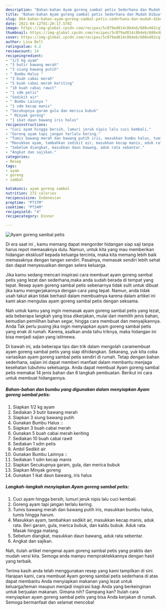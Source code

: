 ```yaml
---
description: "Bahan-bahan Ayam goreng sambal petis Sederhana dan Mudah Dibuat"
title: "Bahan-bahan Ayam goreng sambal petis Sederhana dan Mudah Dibuat"
slug: 864-bahan-bahan-ayam-goreng-sambal-petis-sederhana-dan-mudah-dibuat
date: 2021-04-12T01:20:17.570Z
image: https://img-global.cpcdn.com/recipes/5c079ad814c8b4eb/680x482cq70/ayam-goreng-sambal-petis-foto-resep-utama.jpg
thumbnail: https://img-global.cpcdn.com/recipes/5c079ad814c8b4eb/680x482cq70/ayam-goreng-sambal-petis-foto-resep-utama.jpg
cover: https://img-global.cpcdn.com/recipes/5c079ad814c8b4eb/680x482cq70/ayam-goreng-sambal-petis-foto-resep-utama.jpg
author: Lina Bell
ratingvalue: 4.2
reviewcount: 14
recipeingredient:
- "1/2 kg ayam"
- "3 butir bawang merah"
- "3 siung bawang putih"
- " Bumbu Halus "
- "3 buah cabai merah"
- "5 buah cabai merah keriting"
- "10 buah cabai rawit"
- "1 sdm petis"
- "Sedikit air"
- " Bumbu Lainnya "
- "1 sdm kecap manis"
- "Secukupnya garam gula dan merica bubuk"
- " Minyak goreng"
- "1 ikat daun bawang iris halus"
recipeinstructions:
- "Cuci ayam hingga bersih, lumuri jeruk nipis lalu cuci kembali."
- "Goreng ayam tapi jangan terlalu kering."
- "Tumis bawang merah dan bawang putih iris, masukkan bumbu halus, tumis hingga harum."
- "Masukkan ayam, tambahkan sedikit air, masukkan kecap manis, aduk rata. Beri garam, gula, merica bubuk, dan kaldu bubuk. Aduk rata. Masak hingga matang."
- "Sebelum diangkat, masukkan daun bawang, aduk rata sebentar."
- "Angkat dan sajikan."
categories:
- Resep
tags:
- ayam
- goreng
- sambal

katakunci: ayam goreng sambal 
nutrition: 272 calories
recipecuisine: Indonesian
preptime: "PT37M"
cooktime: "PT34M"
recipeyield: "4"
recipecategory: Dinner

---
```



![Ayam goreng sambal petis](https://img-global.cpcdn.com/recipes/5c079ad814c8b4eb/680x482cq70/ayam-goreng-sambal-petis-foto-resep-utama.jpg)

Di era  saat ini , kamu memang dapat mengorder hidangan siap saji tanpa harus repot memasaknya dulu. Namun, untuk kita yang mau memberikan hidangan eksklusif kepada keluarga tercinta, maka kita memang lebih baik memasaknya dengan tangan sendiri. Pasalnya, memasak sendiri lebih sehat dan dapat menyesuaikan dengan selera keluarga.

Jika kamu sedang mencari inspirasi cara membuat ayam goreng sambal petis yang lezat dan sederhana,maka anda sudah berada di tempat yang tepat. Resep ayam goreng sambal petis  sebenarnya tidak sulit untuk dibuat jika kamu mengerjakannya dengan cara yang tepat. Namun, anda tidak usah takut akan tidak berhasil dalam membuatnya 
karena dalam artikel ini kami akan mengulas ayam goreng sambal petis dengan seksama.  



Nah untuk kamu yang ingin memasak ayam goreng sambal petis yang lezat, ada beberapa langkah yang bisa dikerjakan, mulai dari memilih jenis bahan, kemudian pemilihan bahan segar, hingga cara membuat dan menyajikannya. Anda Tak perlu pusing jika ingin menyiapkan ayam goreng sambal petis yang enak di rumah. Karena, asalkan anda  tahu triknya, maka hidangan ini bisa menjadi sajian yang istimewa.

Di bawah ini, ada beberapa tips dan trik dalam mengolah caramembuat ayam goreng sambal petis yang siap dihidangkan. Sekarang, yuk kita coba variasikan ayam goreng sambal petis sendiri di rumah. Tetap dengan bahan sederhana, sajian ini dapat memberi manfaat dalam membantu menjaga kesehatan tubuhmu sekeluarga. Anda dapat membuat Ayam goreng sambal petis memakai 14 jenis bahan dan 6 langkah pembuatan. Berikut ini cara untuk membuat hidangannya.

<!--inarticleads1-->

##### Bahan-bahan dan bumbu yang digunakan dalam menyiapkan Ayam goreng sambal petis:

1. Siapkan 1/2 kg ayam
1. Sediakan 3 butir bawang merah
1. Siapkan 3 siung bawang putih
1. Gunakan  Bumbu Halus ::
1. Siapkan 3 buah cabai merah
1. Gunakan 5 buah cabai merah keriting
1. Sediakan 10 buah cabai rawit
1. Sediakan 1 sdm petis
1. Ambil Sedikit air
1. Gunakan  Bumbu Lainnya ::
1. Sediakan 1 sdm kecap manis
1. Siapkan Secukupnya garam, gula, dan merica bubuk
1. Siapkan  Minyak goreng
1. Gunakan 1 ikat daun bawang, iris halus




<!--inarticleads2-->

##### Langkah-langkah menyiapkan Ayam goreng sambal petis:

1. Cuci ayam hingga bersih, lumuri jeruk nipis lalu cuci kembali.
1. Goreng ayam tapi jangan terlalu kering.
1. Tumis bawang merah dan bawang putih iris, masukkan bumbu halus, tumis hingga harum.
1. Masukkan ayam, tambahkan sedikit air, masukkan kecap manis, aduk rata. Beri garam, gula, merica bubuk, dan kaldu bubuk. Aduk rata. Masak hingga matang.
1. Sebelum diangkat, masukkan daun bawang, aduk rata sebentar.
1. Angkat dan sajikan.




Nah, itulah artikel mengenai  ayam goreng sambal petis  yang praktis dan mudah versi kita. Semoga anda mampu mempraktekkannya dengan hasil yang terbaik. 

Terima kasih anda telah menggunakan resep yang kami tampilkan di sini. Harapan kami, cara membuat  Ayam goreng sambal petis sederhana di atas dapat membantu Anda menyiapkan makanan yang lezat untuk keluarga/teman maupun menjadi inspirasi bagi Anda yang berkeinginan untuk berjualan makanan. Gimana nih? Gampang kan? Itulah cara menyiapkan ayam goreng sambal petis yang bisa Anda kerjakan di rumah. Semoga bermanfaat dan selamat mencoba!

